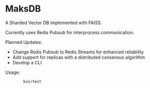 # MaksDB

A Sharded Vector DB implemented with FAISS.

Currently uses Redis Pubsub for interprocess communication. 

Planned Updates:

- Change Redis Pubsub to Redis Streams for enhanced reliability
- Add support for replicas with a distributed consensus algorithm
- Develop a CLI  


Usage:

```bash
        bin/test
```
